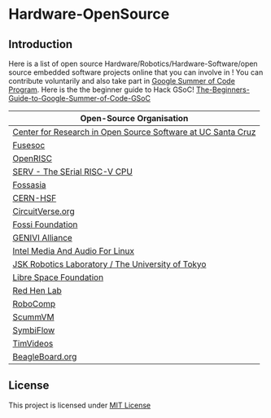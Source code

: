# Hardware-OpenSource

## Introduction

Here is a list of open source Hardware/Robotics/Hardware-Software/open source embedded software projects online that you can involve in ! You can contribute voluntarily and also take part in [Google Summer of Code Program](https://summerofcode.withgoogle.com/). Here is the the beginner guide to Hack GSoC! [The-Beginners-Guide-to-Google-Summer-of-Code-GSoC](https://github.com/Rishabh04-02/The-Beginners-Guide-to-Google-Summer-of-Code-GSoC)


| Open-Source Organisation |
|------------|
| [Center for Research in Open Source Software at UC Santa Cruz](https://summerofcode.withgoogle.com/organizations/4813203146539008/) |
| [Fusesoc](https://github.com/olofk/fusesoc)|
| [OpenRISC](https://github.com/openrisc?type=source)|
| [SERV - The SErial RISC-V CPU](https://github.com/olofk/serv)|
| [Fossasia](https://labs.fossasia.org/ideas.html#Pocket-Science-Lab)|
| [CERN-HSF](https://summerofcode.withgoogle.com/organizations/?sp-page=2#4639943769456640 ) |
| [CircuitVerse.org](https://summerofcode.withgoogle.com/organizations/?sp-page=2#6560513423572992)|
| [Fossi Foundation](https://summerofcode.withgoogle.com/organizations/?sp-page=2#4914571964317696)|
| [GENIVI Alliance](https://summerofcode.withgoogle.com/organizations/?sp-page=2#4729943064313856)|
| [Intel Media And Audio For Linux](https://summerofcode.withgoogle.com/organizations/?sp-page=3#6255086622212096)|
| [JSK Robotics Laboratory / The University of Tokyo](https://summerofcode.withgoogle.com/organizations/?sp-page=3#6626799532900352)|
| [Libre Space Foundation](https://summerofcode.withgoogle.com/organizations/?sp-page=3#6444860416983040)|
| [Red Hen Lab](https://summerofcode.withgoogle.com/organizations/?sp-page=3#5382084590305280)|
| [RoboComp](https://summerofcode.withgoogle.com/organizations/?sp-page=3#5371847267319808)|
| [ScummVM](https://summerofcode.withgoogle.com/organizations/?sp-page=3#5028261889835008)|
| [SymbiFlow](https://summerofcode.withgoogle.com/organizations/?sp-page=4#4517422304854016)|
| [TimVideos](https://summerofcode.withgoogle.com/organizations/?sp-page=4#6388310058991616)|
| [BeagleBoard.org](https://summerofcode.withgoogle.com/organizations/#6043674239041536)|


## License
This project is licensed under [MIT License](https://github.com/Rishabh04-02/The-Beginners-Guide-to-Google-Summer-of-Code-GSoC/blob/master/LICENSE)

